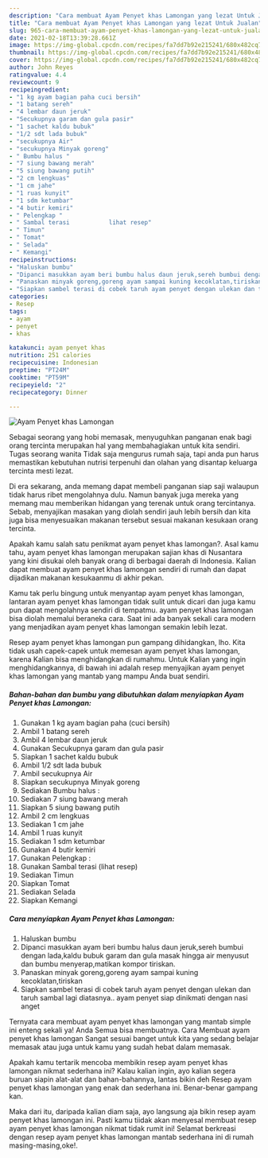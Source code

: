 ```yaml
---
description: "Cara membuat Ayam Penyet khas Lamongan yang lezat Untuk Jualan"
title: "Cara membuat Ayam Penyet khas Lamongan yang lezat Untuk Jualan"
slug: 965-cara-membuat-ayam-penyet-khas-lamongan-yang-lezat-untuk-jualan
date: 2021-02-18T13:39:28.661Z
image: https://img-global.cpcdn.com/recipes/fa7dd7b92e215241/680x482cq70/ayam-penyet-khas-lamongan-foto-resep-utama.jpg
thumbnail: https://img-global.cpcdn.com/recipes/fa7dd7b92e215241/680x482cq70/ayam-penyet-khas-lamongan-foto-resep-utama.jpg
cover: https://img-global.cpcdn.com/recipes/fa7dd7b92e215241/680x482cq70/ayam-penyet-khas-lamongan-foto-resep-utama.jpg
author: John Reyes
ratingvalue: 4.4
reviewcount: 9
recipeingredient:
- "1 kg ayam bagian paha cuci bersih"
- "1 batang sereh"
- "4 lembar daun jeruk"
- "Secukupnya garam dan gula pasir"
- "1 sachet kaldu bubuk"
- "1/2 sdt lada bubuk"
- "secukupnya Air"
- "secukupnya Minyak goreng"
- " Bumbu halus "
- "7 siung bawang merah"
- "5 siung bawang putih"
- "2 cm lengkuas"
- "1 cm jahe"
- "1 ruas kunyit"
- "1 sdm ketumbar"
- "4 butir kemiri"
- " Pelengkap "
- " Sambal terasi           lihat resep"
- " Timun"
- " Tomat"
- " Selada"
- " Kemangi"
recipeinstructions:
- "Haluskan bumbu"
- "Dipanci masukkan ayam beri bumbu halus daun jeruk,sereh bumbui dengan lada,kaldu bubuk garam dan gula masak hingga air menyusut dan bumbu menyerap,matikan kompor tiriskan."
- "Panaskan minyak goreng,goreng ayam sampai kuning kecoklatan,tiriskan"
- "Siapkan sambel terasi di cobek taruh ayam penyet dengan ulekan dan taruh sambal lagi diatasnya.. ayam penyet siap dinikmati dengan nasi anget"
categories:
- Resep
tags:
- ayam
- penyet
- khas

katakunci: ayam penyet khas 
nutrition: 251 calories
recipecuisine: Indonesian
preptime: "PT24M"
cooktime: "PT59M"
recipeyield: "2"
recipecategory: Dinner

---
```



![Ayam Penyet khas Lamongan](https://img-global.cpcdn.com/recipes/fa7dd7b92e215241/680x482cq70/ayam-penyet-khas-lamongan-foto-resep-utama.jpg)

Sebagai seorang yang hobi memasak, menyuguhkan panganan enak bagi orang tercinta merupakan hal yang membahagiakan untuk kita sendiri. Tugas seorang  wanita Tidak saja mengurus rumah saja, tapi anda pun harus memastikan kebutuhan nutrisi terpenuhi dan olahan yang disantap keluarga tercinta mesti lezat.

Di era  sekarang, anda memang dapat membeli panganan siap saji walaupun tidak harus ribet mengolahnya dulu. Namun banyak juga mereka yang memang mau memberikan hidangan yang terenak untuk orang tercintanya. Sebab, menyajikan masakan yang diolah sendiri jauh lebih bersih dan kita juga bisa menyesuaikan makanan tersebut sesuai makanan kesukaan orang tercinta. 



Apakah kamu salah satu penikmat ayam penyet khas lamongan?. Asal kamu tahu, ayam penyet khas lamongan merupakan sajian khas di Nusantara yang kini disukai oleh banyak orang di berbagai daerah di Indonesia. Kalian dapat membuat ayam penyet khas lamongan sendiri di rumah dan dapat dijadikan makanan kesukaanmu di akhir pekan.

Kamu tak perlu bingung untuk menyantap ayam penyet khas lamongan, lantaran ayam penyet khas lamongan tidak sulit untuk dicari dan juga kamu pun dapat mengolahnya sendiri di tempatmu. ayam penyet khas lamongan bisa diolah memalui beraneka cara. Saat ini ada banyak sekali cara modern yang menjadikan ayam penyet khas lamongan semakin lebih lezat.

Resep ayam penyet khas lamongan pun gampang dihidangkan, lho. Kita tidak usah capek-capek untuk memesan ayam penyet khas lamongan, karena Kalian bisa menghidangkan di rumahmu. Untuk Kalian yang ingin menghidangkannya, di bawah ini adalah resep menyajikan ayam penyet khas lamongan yang mantab yang mampu Anda buat sendiri.

<!--inarticleads1-->

##### Bahan-bahan dan bumbu yang dibutuhkan dalam menyiapkan Ayam Penyet khas Lamongan:

1. Gunakan 1 kg ayam bagian paha (cuci bersih)
1. Ambil 1 batang sereh
1. Ambil 4 lembar daun jeruk
1. Gunakan Secukupnya garam dan gula pasir
1. Siapkan 1 sachet kaldu bubuk
1. Ambil 1/2 sdt lada bubuk
1. Ambil secukupnya Air
1. Siapkan secukupnya Minyak goreng
1. Sediakan  Bumbu halus :
1. Sediakan 7 siung bawang merah
1. Siapkan 5 siung bawang putih
1. Ambil 2 cm lengkuas
1. Sediakan 1 cm jahe
1. Ambil 1 ruas kunyit
1. Sediakan 1 sdm ketumbar
1. Gunakan 4 butir kemiri
1. Gunakan  Pelengkap :
1. Gunakan  Sambal terasi           (lihat resep)
1. Sediakan  Timun
1. Siapkan  Tomat
1. Sediakan  Selada
1. Siapkan  Kemangi




<!--inarticleads2-->

##### Cara menyiapkan Ayam Penyet khas Lamongan:

1. Haluskan bumbu
1. Dipanci masukkan ayam beri bumbu halus daun jeruk,sereh bumbui dengan lada,kaldu bubuk garam dan gula masak hingga air menyusut dan bumbu menyerap,matikan kompor tiriskan.
1. Panaskan minyak goreng,goreng ayam sampai kuning kecoklatan,tiriskan
1. Siapkan sambel terasi di cobek taruh ayam penyet dengan ulekan dan taruh sambal lagi diatasnya.. ayam penyet siap dinikmati dengan nasi anget




Ternyata cara membuat ayam penyet khas lamongan yang mantab simple ini enteng sekali ya! Anda Semua bisa membuatnya. Cara Membuat ayam penyet khas lamongan Sangat sesuai banget untuk kita yang sedang belajar memasak atau juga untuk kamu yang sudah hebat dalam memasak.

Apakah kamu tertarik mencoba membikin resep ayam penyet khas lamongan nikmat sederhana ini? Kalau kalian ingin, ayo kalian segera buruan siapin alat-alat dan bahan-bahannya, lantas bikin deh Resep ayam penyet khas lamongan yang enak dan sederhana ini. Benar-benar gampang kan. 

Maka dari itu, daripada kalian diam saja, ayo langsung aja bikin resep ayam penyet khas lamongan ini. Pasti kamu tiidak akan menyesal membuat resep ayam penyet khas lamongan nikmat tidak rumit ini! Selamat berkreasi dengan resep ayam penyet khas lamongan mantab sederhana ini di rumah masing-masing,oke!.

